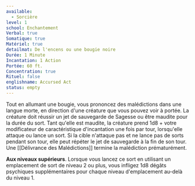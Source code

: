 ```yaml
---
available:
  - Sorcière
level: 1
school: Enchantement
Verbal: true
Somatique: true
Matériel: true
detailmat: De l'encens ou une bougie noire
Durée: 1 Minute
Incantation: 1 Action
Portée: 60 ft.
Concentration: true
Rituel: false
englishname: Accursed Act
status: empty
---
```

Tout en allumant une bougie, vous prononcez des malédictions dans une langue morte, en direction d'une créature que vous pouvez voir à portée. La créature doit réussir un jet de sauvegarde de Sagesse ou être maudite pour la durée du sort. Tant qu'elle est maudite, la créature prend 1d8 + votre modificateur de caractéristique d'incantation une fois par tour, lorsqu'elle attaque ou lance un sort. Si la cible n'attaque pas et ne lance pas de sorts pendant son tour, elle peut répéter le jet de sauvegarde à la fin de son tour. Une [[Délivrance des Malédictions]] termine la malédiction prématurément.

**Aux niveaux supérieurs**. Lorsque vous lancez ce sort en utilisant un emplacement de sort de niveau 2 ou plus, vous infligez 1d8 dégâts psychiques supplémentaires pour chaque niveau d'emplacement au-delà du niveau 1.
